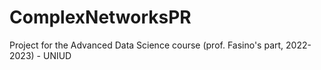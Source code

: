 # ComplexNetworksPR
Project for the Advanced Data Science course (prof. Fasino's part, 2022-2023) - UNIUD
